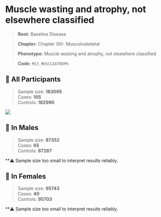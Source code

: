 # Muscle wasting and atrophy, not elsewhere classified

> **Root:** Baseline Disease  

> **Chapter:** Chapter XIII- Musculoskeletal  

> **Phenotype:** Muscle wasting and atrophy, not elsewhere classified  

> **Code:** `M13_MUSCLEATROPH`

## 🧪 All Participants  
> Sample size: **183095**  
> Cases: **105**  
> Controls: **182990**
<img src="/Disease/Figures/ALL/Incidence/M13_MUSCLEATROPH.png"/>
<CsvTable src="/public/Disease/Data/ALL/Incidence/COX_M13_MUSCLEATROPH.csv" label="🔍 View full results" />

## 👨 In Males  
> Sample size: **87352**  
> Cases: **65**  
> Controls: **87287**

**⚠️ Sample size too small to interpret results reliably.


## 👩 In Females  
> Sample size: **95743**  
> Cases: **40**  
> Controls: **95703**

**⚠️ Sample size too small to interpret results reliably.

